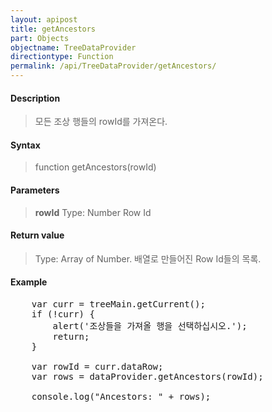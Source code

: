 ```yaml
---
layout: apipost
title: getAncestors
part: Objects
objectname: TreeDataProvider
directiontype: Function
permalink: /api/TreeDataProvider/getAncestors/
---
```



#### Description

> 모든 조상 행들의 rowId를 가져온다.

#### Syntax

> function getAncestors(rowId)

#### Parameters

> **rowId**
> Type: Number
> Row Id

#### Return value

> Type: Array of Number.
> 배열로 만들어진 Row Id들의 목록.

#### Example

<pre class="prettyprint">
    var curr = treeMain.getCurrent();
    if (!curr) {
        alert('조상들을 가져올 행을 선택하십시오.');
        return;
    }
 
    var rowId = curr.dataRow;
    var rows = dataProvider.getAncestors(rowId);
 
    console.log("Ancestors: " + rows);
</pre>
